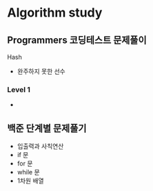 # Algorithm study

## Programmers 코딩테스트 문제풀이

  Hash
  - 완주하지 못한 선수
  
  ### Level 1
   -

## 백준 단계별 문제풀기
  - 입출력과 사칙연산
  - if 문
  - for 문
  - while 문
  - 1차원 배열
  
